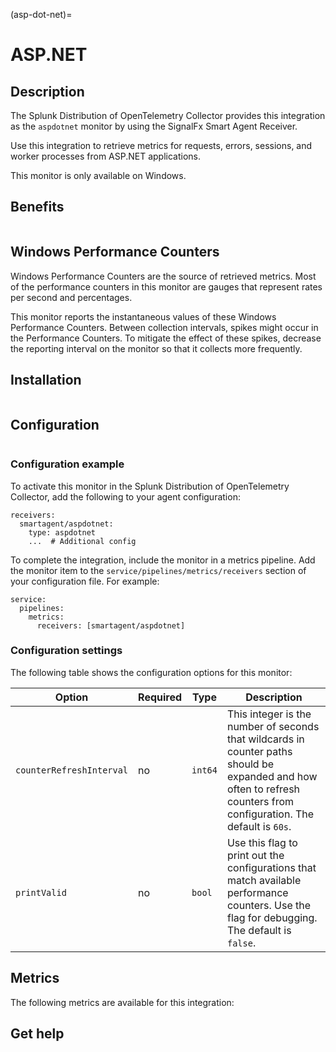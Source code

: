 (asp-dot-net)=

# ASP.NET
<meta name="description" content="Use this Splunk Observability Cloud integration for the ASP.NET app monitor. See benefits, install, configuration, and metrics">

## Description

The Splunk Distribution of OpenTelemetry Collector provides this integration as the `aspdotnet` monitor by using the SignalFx Smart Agent Receiver.

Use this integration to retrieve metrics for requests, errors, sessions, and worker processes from ASP.NET applications. 

This monitor is only available on Windows.

## Benefits

```{include} /_includes/benefits.md
```

## Windows Performance Counters

Windows Performance Counters are the source of retrieved metrics. Most of the performance counters in this monitor are 
gauges that represent rates per second and percentages.

This monitor reports the instantaneous values of these Windows Performance Counters. Between collection intervals, spikes might occur in the
Performance Counters. To mitigate the effect of these spikes, decrease the reporting interval on the monitor so that it collects more frequently.

## Installation

```{include} /_includes/collector-installation-windows.md
```

## Configuration

```{include} /_includes/configuration.md
```

### Configuration example

To activate this monitor in the Splunk Distribution of OpenTelemetry Collector, add the following to your agent configuration:

```
receivers:
  smartagent/aspdotnet:
    type: aspdotnet
    ...  # Additional config
```

To complete the integration, include the monitor in a metrics pipeline. 
Add the monitor item to the `service/pipelines/metrics/receivers` section of your configuration file. For example:

```
service:
  pipelines:
    metrics:
      receivers: [smartagent/aspdotnet]
```

### Configuration settings

The following table shows the configuration options for this monitor:

| **Option**               | **Required** | **Type** | **Description**                                                                                                                                                      |
|--------------------------|--------------|----------|----------------------------------------------------------------------------------------------------------------------------------------------------------------------|
| `counterRefreshInterval` | no           | `int64`  | This integer is the number of seconds that wildcards in counter paths should be expanded and how often to refresh counters from configuration. The default is `60s`. |
| `printValid`             | no           | `bool`   | Use this flag to print out the configurations that match available performance counters. Use the flag for debugging. The default is `false`.                         |

## Metrics

The following metrics are available for this integration:

<div class="metrics-yaml" url="https://raw.githubusercontent.com/signalfx/signalfx-agent/main/pkg/monitors/dotnet/metadata.yaml"></div>

## Get help

```{include} /_includes/troubleshooting.md
```
